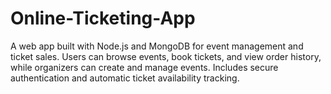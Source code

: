# Online-Ticketing-App
A web app built with Node.js and MongoDB for event management and ticket sales. Users can browse events, book tickets, and view order history, while organizers can create and manage events. Includes secure authentication and automatic ticket availability tracking.
